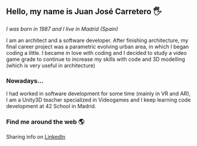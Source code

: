 ## Hello, my name is Juan José Carretero 🖐
*I was born in 1987 and I live in Madrid (Spain)*

I am an architect and a software developer. After finishing architecture, my final career project was a parametric evolving urban area, in which I began coding a little. I became in love with coding and I decided to study a video game grade to continue to increase my skills with code and 3D modelling (which is very useful in architecture)

### Nowadays...
I had worked in software development for some time (mainly in VR and AR), I am a Unity3D teacher specialized in Videogames and I keep learning code development at 42 School in Madrid.

### Find me around the web 🌎
Sharing info on [LinkedIn](https://www.linkedin.com/in/juanjosecarretero)
